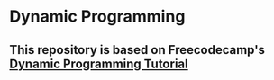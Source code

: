 # Dynamic Programming

## This repository is based on Freecodecamp's [**Dynamic Programming Tutorial**](https://youtu.be/oBt53YbR9Kk)
